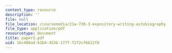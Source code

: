 ```yaml
---
content_type: resource
description: ''
file: null
file_location: /coursemedia/21w-730-3-expository-writing-autobiography-theory-and-practice-spring-2001/1bc408adb1b44536177ff2f2cf6622f8_paper5.pdf
file_type: application/pdf
resourcetype: Document
title: paper5.pdf
uid: 1bc408ad-b1b4-4536-177f-f2f2cf6622f8
---
```

